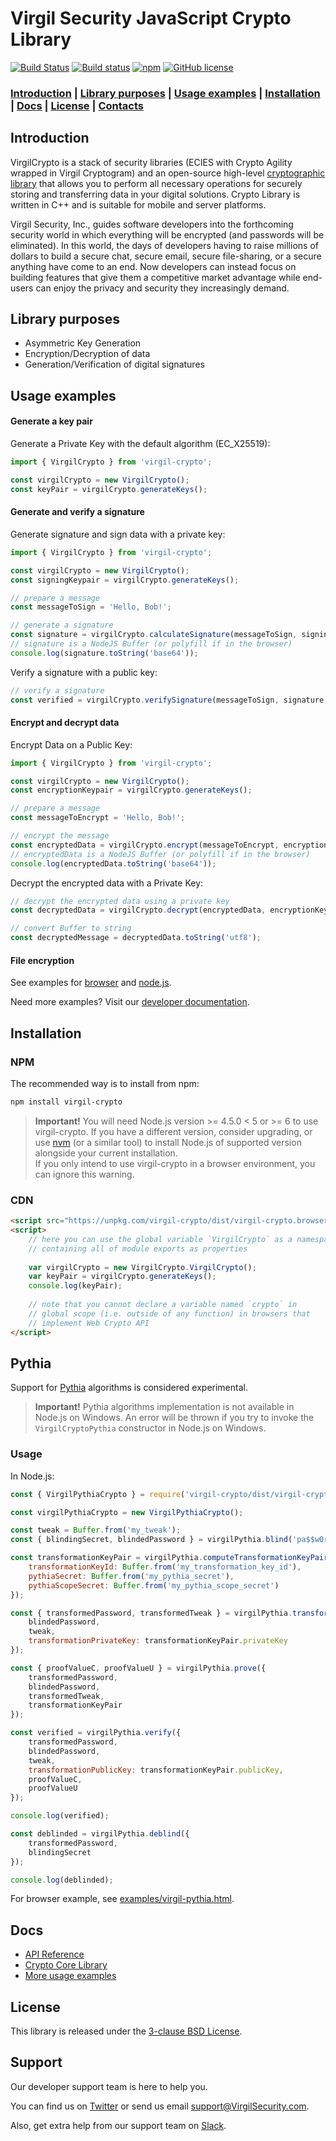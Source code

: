 # Virgil Security JavaScript Crypto Library 

[![Build Status](https://travis-ci.org/VirgilSecurity/virgil-crypto-javascript.svg)](https://travis-ci.org/VirgilSecurity/virgil-crypto-javascript) 
[![Build status](https://ci.appveyor.com/api/projects/status/7f65gm604d8sf6sm/branch/master?svg=true)](https://ci.appveyor.com/project/vadimavdeev/virgil-crypto-javascript/branch/master)
[![npm](https://img.shields.io/npm/v/virgil-crypto.svg)](https://www.npmjs.com/package/virgil-crypto)
[![GitHub license](https://img.shields.io/badge/license-BSD%203--Clause-blue.svg)](https://github.com/VirgilSecurity/virgil/blob/master/LICENSE)

### [Introduction](#introduction) | [Library purposes](#library-purposes) | [Usage examples](#usage-examples) | [Installation](#installation) | [Docs](#docs) | [License](#license) | [Contacts](#support)

## Introduction
VirgilCrypto is a stack of security libraries (ECIES with Crypto Agility wrapped in Virgil Cryptogram) and an 
open-source high-level [cryptographic library](https://github.com/VirgilSecurity/virgil-crypto) that allows you to 
perform all necessary operations for securely storing and transferring data in your digital solutions. Crypto Library 
is written in C++ and is suitable for mobile and server platforms.

Virgil Security, Inc., guides software developers into the forthcoming security world in which everything will be 
encrypted (and passwords will be eliminated). In this world, the days of developers having to raise millions of 
dollars to build a secure chat, secure email, secure file-sharing, or a secure anything have come to an end. Now 
developers can instead focus on building features that give them a competitive market advantage while end-users can 
enjoy the privacy and security they increasingly demand.

## Library purposes
* Asymmetric Key Generation
* Encryption/Decryption of data
* Generation/Verification of digital signatures

## Usage examples

#### Generate a key pair

Generate a Private Key with the default algorithm (EC_X25519):

```javascript
import { VirgilCrypto } from 'virgil-crypto';

const virgilCrypto = new VirgilCrypto();
const keyPair = virgilCrypto.generateKeys();
```

#### Generate and verify a signature

Generate signature and sign data with a private key:

```javascript
import { VirgilCrypto } from 'virgil-crypto';

const virgilCrypto = new VirgilCrypto();
const signingKeypair = virgilCrypto.generateKeys();

// prepare a message
const messageToSign = 'Hello, Bob!';

// generate a signature
const signature = virgilCrypto.calculateSignature(messageToSign, signingKeypair.privateKey);
// signature is a NodeJS Buffer (or polyfill if in the browser)
console.log(signature.toString('base64'));
```

Verify a signature with a public key:

```javascript
// verify a signature
const verified = virgilCrypto.verifySignature(messageToSign, signature, signingKeypair.publicKey);
```

#### Encrypt and decrypt data

Encrypt Data on a Public Key:

```javascript
import { VirgilCrypto } from 'virgil-crypto';

const virgilCrypto = new VirgilCrypto();
const encryptionKeypair = virgilCrypto.generateKeys();

// prepare a message
const messageToEncrypt = 'Hello, Bob!';

// encrypt the message
const encryptedData = virgilCrypto.encrypt(messageToEncrypt, encryptionKeypair.publicKey);
// encryptedData is a NodeJS Buffer (or polyfill if in the browser)
console.log(encryptedData.toString('base64'));
```

Decrypt the encrypted data with a Private Key:

```javascript
// decrypt the encrypted data using a private key
const decryptedData = virgilCrypto.decrypt(encryptedData, encryptionKeypair.privateKey);

// convert Buffer to string
const decryptedMessage = decryptedData.toString('utf8');
```

#### File encryption
See examples for [browser](./examples/file-upload) and [node.js](./examples/streams).

Need more examples? Visit our [developer documentation](https://developer.virgilsecurity.com/docs/how-to#cryptography).
  
## Installation

### NPM
The recommended way is to install from npm:

```sh
npm install virgil-crypto
```

> **Important!** You will need Node.js version >= 4.5.0 < 5 or >= 6 to use virgil-crypto.
If you have a different version, consider upgrading, or use [nvm](https://github.com/creationix/nvm) 
(or a similar tool) to install Node.js of supported version alongside your current installation.  
If you only intend to use virgil-crypto in a browser environment, you can ignore this warning.

### CDN

```html
<script src="https://unpkg.com/virgil-crypto/dist/virgil-crypto.browser.umd.min.js"></script>
<script>
	// here you can use the global variable `VirgilCrypto` as a namespace object,
	// containing all of module exports as properties
	
	var virgilCrypto = new VirgilCrypto.VirgilCrypto();
	var keyPair = virgilCrypto.generateKeys();
	console.log(keyPair);
	
	// note that you cannot declare a variable named `crypto` in
	// global scope (i.e. outside of any function) in browsers that 
	// implement Web Crypto API
</script>
```

## Pythia

Support for [Pythia](https://virgilsecurity.com/wp-content/uploads/2018/05/Pythia-Service-by-Virgil-Security-Whitepaper-May-2018.pdf) algorithms is considered experimental.

> **Important!** Pythia algorithms implementation is not available in Node.js on Windows. An error will be thrown if you try to invoke the `VirgilCryptoPythia` constructor in Node.js on Windows.

### Usage

In Node.js:

```js
const { VirgilPythiaCrypto } = require('virgil-crypto/dist/virgil-crypto-pythia.cjs');

const virgilPythiaCrypto = new VirgilPythiaCrypto();

const tweak = Buffer.from('my_tweak');
const { blindingSecret, blindedPassword } = virgilPythia.blind('pa$$w0rd');

const transformationKeyPair = virgilPythia.computeTransformationKeyPair({
	transformationKeyId: Buffer.from('my_transformation_key_id'),
	pythiaSecret: Buffer.from('my_pythia_secret'),
	pythiaScopeSecret: Buffer.from('my_pythia_scope_secret')
});

const { transformedPassword, transformedTweak } = virgilPythia.transform({
	blindedPassword,
	tweak,
	transformationPrivateKey: transformationKeyPair.privateKey
});

const { proofValueC, proofValueU } = virgilPythia.prove({
	transformedPassword,
	blindedPassword,
	transformedTweak,
	transformationKeyPair
});

const verified = virgilPythia.verify({
	transformedPassword,
	blindedPassword,
	tweak,
	transformationPublicKey: transformationKeyPair.publicKey,
	proofValueC,
	proofValueU
});

console.log(verified);

const deblinded = virgilPythia.deblind({
	transformedPassword,
	blindingSecret
});

console.log(deblinded);
```

For browser example, see [examples/virgil-pythia.html](./examples/virgil-pythia.html).

## Docs
- [API Reference](http://virgilsecurity.github.io/virgil-crypto-javascript/)
- [Crypto Core Library](https://github.com/VirgilSecurity/virgil-crypto)
- [More usage examples](https://developer.virgilsecurity.com/docs/how-to#cryptography)

## License
This library is released under the [3-clause BSD License](LICENSE).

## Support
Our developer support team is here to help you.

You can find us on [Twitter](https://twitter.com/VirgilSecurity) or send us email support@VirgilSecurity.com.

Also, get extra help from our support team on [Slack](https://virgilsecurity.com/join-community).
